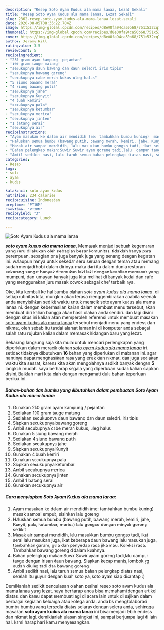 ```yaml
---
description: "Resep Soto Ayam Kudus ala mama lanaa, Lezat Sekali"
title: "Resep Soto Ayam Kudus ala mama lanaa, Lezat Sekali"
slug: 2362-resep-soto-ayam-kudus-ala-mama-lanaa-lezat-sekali
date: 2020-08-05T08:35:22.704Z
image: https://img-global.cpcdn.com/recipes/d8e00fa94ca50b68/751x532cq70/soto-ayam-kudus-ala-mama-lanaa-foto-resep-utama.jpg
thumbnail: https://img-global.cpcdn.com/recipes/d8e00fa94ca50b68/751x532cq70/soto-ayam-kudus-ala-mama-lanaa-foto-resep-utama.jpg
cover: https://img-global.cpcdn.com/recipes/d8e00fa94ca50b68/751x532cq70/soto-ayam-kudus-ala-mama-lanaa-foto-resep-utama.jpg
author: Jeremy Hill
ratingvalue: 3.5
reviewcount: 5
recipeingredient:
- "250 gram ayam kampung  pejantan"
- "100 gram tauge matang"
- "secukupnya daun bawang dan daun seledri iris tipis"
- "secukupnya bawang goreng"
- "secukupnya cabe merah kukus uleg halus"
- "5 siung bawang merah"
- "4 siung bawang putih"
- "secukupnya jahe"
- "secukupnya Kunyit"
- "4 buah kemiri"
- "secukupnya pala"
- "secukupnya ketumbar"
- "secukupnya merica"
- "secukupnya jinten"
- "1 batang serai"
- "secukupnya air"
recipeinstructions:
- "Ayam masukan ke dalam air mendidih (me: tambahkan bumbu kuning)  masak sampai empuk, sisihkan lalu goreng"
- "Haluskan semua bumbu (bawang putih, bawang merah, kemiri, jahe, Kunyit, pala, ketumbar, merica) lalu gongso dengan minyak goreng sedikit"
- "Masak air sampai mendidih, lalu masukkan bumbu gongso tadi, ikat serai lalu masukan juga, ikat beberapa daun bawang lalu masukan juga, tambahkan garam, gula dan penyedap rasa jika mau. Koreksi rasa. Tambahkan bawang goreng didalam kuahnya."
- "Bahan pelengkap makan:Suwir Suwir ayam goreng tadi,lalu  campur taoge dengan irisan daun bawang. Siapkan kecap manis, lombok yg sudah diuleg tadi dan bawang goreng"
- "Ambil sedikit nasi, lalu taruh semua bahan pelengkap diatas nasi, setelah itu guyur dengan kuah soto ya,  soto ayam siap disantap :)"
categories:
- Resep
tags:
- soto
- ayam
- kudus

katakunci: soto ayam kudus 
nutrition: 234 calories
recipecuisine: Indonesian
preptime: "PT16M"
cooktime: "PT38M"
recipeyield: "3"
recipecategory: Lunch

---
```



![Soto Ayam Kudus ala mama lanaa](https://img-global.cpcdn.com/recipes/d8e00fa94ca50b68/751x532cq70/soto-ayam-kudus-ala-mama-lanaa-foto-resep-utama.jpg)

<b><i>soto ayam kudus ala mama lanaa</i></b>, Memasak menjadi sebuah kegemaran yang seru dilakukan oleh sebagian besar komunitas. tidaklah hanya para perempuan, sebagian pria juga banyak juga yang senang dengan kegiatan ini. walaupun hanya untuk sekedar seru seruan dengan teman atau memang sudah menjadi hobi dalam dirinya. maka dari itu dalam dunia restoran sekarang sangat banyak ditemukan laki laki dengan keahlian memasak yang mumpuni, dan lumayan banyak juga kita melihat di banyak kedai dan cafe yang menggunakan juru masak cowok sebagai chef terbaik nya.

Oke, kita kembali ke hal bumbu olahan <i>soto ayam kudus ala mama lanaa</i>. di setiap rutinitas kita, mungkin akan terasa menggembirakan apabila sejenak anda menyisihkan sedikit waktu untuk meracik soto ayam kudus ala mama lanaa ini. dengan keberhasilan kalian dalam membuat menu tersebut, akan membuat diri kalian bangga akan hasil olahan anda sendiri. dan lagi disini dengan situs ini kalian akan memperoleh referensi untuk membuat masakan <u>soto ayam kudus ala mama lanaa</u> tersebut menjadi menu yang endess dan nikmat, oleh sebab itu tandai alamat laman ini di komputer anda sebagai salah satu rujukan kalian dalam memasak hidangan baru yang lezat.




Sekarang langsung saja kita mulai untuk mencari perlengkapan yang diperlukan dalam meracik olahan <u><i>soto ayam kudus ala mama lanaa</i></u> ini. setidak tidaknya dibutuhkan <b>16</b> bahan yang diperlukan di makanan ini. agar nantinya dapat menghasilkan rasa yang enak dan nikmat. dan juga sediakan waktu kita sesaat, karena kita akan mengolahnya sedikit banyak dengan <b>5</b> langkah mudah. saya berharap segala yang diperlukan sudah kalian siapkan disini, Baiklah mari kita olah dengan mengamati dulu bahan keperluan berikut ini.

<!--inarticleads1-->

##### Bahan-bahan dan bumbu yang dibutuhkan dalam pembuatan Soto Ayam Kudus ala mama lanaa:

1. Gunakan 250 gram ayam kampung / pejantan
1. Sediakan 100 gram tauge matang
1. Sediakan secukupnya daun bawang dan daun seledri, iris tipis
1. Siapkan secukupnya bawang goreng
1. Ambil secukupnya cabe merah kukus, uleg halus
1. Gunakan 5 siung bawang merah
1. Sediakan 4 siung bawang putih
1. Sediakan secukupnya jahe
1. Siapkan secukupnya Kunyit
1. Gunakan 4 buah kemiri
1. Gunakan secukupnya pala
1. Siapkan secukupnya ketumbar
1. Ambil secukupnya merica
1. Gunakan secukupnya jinten
1. Ambil 1 batang serai
1. Gunakan secukupnya air




<!--inarticleads2-->

##### Cara menyiapkan Soto Ayam Kudus ala mama lanaa:

1. Ayam masukan ke dalam air mendidih (me: tambahkan bumbu kuning)  masak sampai empuk, sisihkan lalu goreng
1. Haluskan semua bumbu (bawang putih, bawang merah, kemiri, jahe, Kunyit, pala, ketumbar, merica) lalu gongso dengan minyak goreng sedikit
1. Masak air sampai mendidih, lalu masukkan bumbu gongso tadi, ikat serai lalu masukan juga, ikat beberapa daun bawang lalu masukan juga, tambahkan garam, gula dan penyedap rasa jika mau. Koreksi rasa. Tambahkan bawang goreng didalam kuahnya.
1. Bahan pelengkap makan:Suwir Suwir ayam goreng tadi,lalu  campur taoge dengan irisan daun bawang. Siapkan kecap manis, lombok yg sudah diuleg tadi dan bawang goreng
1. Ambil sedikit nasi, lalu taruh semua bahan pelengkap diatas nasi, setelah itu guyur dengan kuah soto ya,  soto ayam siap disantap :)




Demikianlah sedikit pengulasan olahan perihal resep <u>soto ayam kudus ala mama lanaa</u> yang lezat. saya berharap anda bisa memahami dengan artikel diatas, dan kamu dapat membuat lagi di acara lain untuk di sajikan dalam berbagai kegiatan keluarga atau kolega anda. anda bs mengkolaborasi bumbu bumbu yang tersedia diatas selaras dengan selera anda, sehingga masakan <b>soto ayam kudus ala mama lanaa</b> ini bisa menjadi lebih endess dan nikmat lagi. demikianlah ulasan singkat ini, sampai berjumpa lagi di lain hal. kami harap hari kamu menyenangkan.
